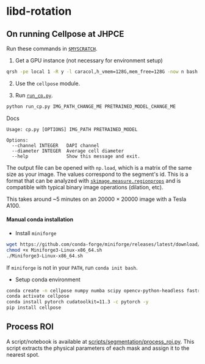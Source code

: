 # libd-rotation

## On running Cellpose at JHPCE

Run these commands in [`$MYSCRATCH`](https://jhpce.jhu.edu/knowledge-base/disk-storage-space-on-the-jhpce-cluster/fastscratch-space-on-jhpce/).

1) Get a GPU instance (not necessary for environment setup)

```sh
qrsh -pe local 1 -R y -l caracol,h_vmem=128G,mem_free=128G -now n bash
```

2) Use the `cellpose` module.

3) Run [`run_cp.py`](scripts/segmentation/run_cp.py).
```sh
python run_cp.py IMG_PATH_CHANGE_ME PRETRAINED_MODEL_CHANGE_ME
```

Docs
```
Usage: cp.py [OPTIONS] IMG_PATH PRETRAINED_MODEL

Options:
  --channel INTEGER   DAPI channel
  --diameter INTEGER  Average cell diameter
  --help              Show this message and exit.
```

The output file can be opened with `np.load`,
which is a matrix of the same size as your image.
The values correspond to the segment's id.
This is a format that can be analyzed with
[`skimage.measure.regionprops`](https://scikit-image.org/docs/dev/api/skimage.measure.html#skimage.measure.regionprops)
and is compatible with typical binary image operations (dilation, etc).

This takes around ~5 minutes on an 20000 × 20000 image with a Tesla A100.


#### Manual conda installation
- Install `miniforge`

```sh
wget https://github.com/conda-forge/miniforge/releases/latest/download/Miniforge3-Linux-x86_64.sh
chmod +x Miniforge3-Linux-x86_64.sh
./Miniforge3-Linux-x86_64.sh
```

If `miniforge` is not in your `PATH`, run `conda init bash`.

- Setup conda environment

```sh
conda create -n cellpose numpy numba scipy opencv-python-headless fastremap tifffile -y
conda activate cellpose
conda install pytorch cudatoolkit=11.3 -c pytorch -y
pip install cellpose
```

## Process ROI

A script/notebook is available at [scripts/segmentation/process_roi.py](scripts/segmentation/process_roi.py).
This script extracts the physical parameters of each mask and assign it to the nearest spot.
